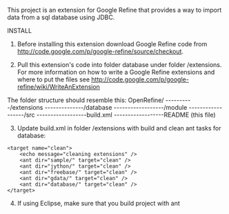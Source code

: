 This project is an extension for Google Refine that provides a way to import data from a sql database using JDBC.


INSTALL

1. Before installing this extension download Google Refine code from http://code.google.com/p/google-refine/source/checkout. 

2. Pull this extension's code into folder database under folder /extensions. 
For more information on how to write a Google Refine extensions and where to put the files see http://code.google.com/p/google-refine/wiki/WriteAnExtension

The folder structure should resemble this:
OpenRefine/
----------/extensions
--------------/database
------------------/module
------------------/src
------------------build.xml
------------------README (this file)

3. Update build.xml in folder /extensions with build and clean ant tasks for database:

<project name="google-refine-extensions" default="build" basedir=".">
    <target name="build">
        <echo message="Building extensions" />
        <ant dir="sample/" target="build" />
        <ant dir="jython/" target="build" />
        <ant dir="gdata/" target="build" />
        <ant dir="database/" target="build" />
    </target>
    
    <target name="clean">
        <echo message="cleaning extensions" />
        <ant dir="sample/" target="clean" />
        <ant dir="jython/" target="clean" />
        <ant dir="freebase/" target="clean" />
        <ant dir="gdata/" target="clean" />
        <ant dir="database/" target="clean" />
    </target>
</project>

4. If using Eclipse, make sure that you build project with ant
